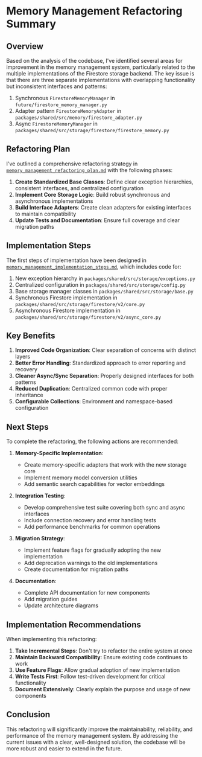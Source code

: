 # Memory Management Refactoring Summary

## Overview

Based on the analysis of the codebase, I've identified several areas for improvement in the memory management system, particularly related to the multiple implementations of the Firestore storage backend. The key issue is that there are three separate implementations with overlapping functionality but inconsistent interfaces and patterns:

1. Synchronous `FirestoreMemoryManager` in `future/firestore_memory_manager.py`
2. Adapter pattern `FirestoreMemoryAdapter` in `packages/shared/src/memory/firestore_adapter.py`
3. Async `FirestoreMemoryManager` in `packages/shared/src/storage/firestore/firestore_memory.py`

## Refactoring Plan

I've outlined a comprehensive refactoring strategy in [`memory_management_refactoring_plan.md`](memory_management_refactoring_plan.md) with the following phases:

1. **Create Standardized Base Classes**: Define clear exception hierarchies, consistent interfaces, and centralized configuration
2. **Implement Core Storage Logic**: Build robust synchronous and asynchronous implementations
3. **Build Interface Adapters**: Create clean adapters for existing interfaces to maintain compatibility
4. **Update Tests and Documentation**: Ensure full coverage and clear migration paths

## Implementation Steps

The first steps of implementation have been designed in [`memory_management_implementation_steps.md`](memory_management_implementation_steps.md), which includes code for:

1. New exception hierarchy in `packages/shared/src/storage/exceptions.py`
2. Centralized configuration in `packages/shared/src/storage/config.py`
3. Base storage manager classes in `packages/shared/src/storage/base.py`
4. Synchronous Firestore implementation in `packages/shared/src/storage/firestore/v2/core.py`
5. Asynchronous Firestore implementation in `packages/shared/src/storage/firestore/v2/async_core.py`

## Key Benefits

1. **Improved Code Organization**: Clear separation of concerns with distinct layers
2. **Better Error Handling**: Standardized approach to error reporting and recovery
3. **Cleaner Async/Sync Separation**: Properly designed interfaces for both patterns
4. **Reduced Duplication**: Centralized common code with proper inheritance
5. **Configurable Collections**: Environment and namespace-based configuration

## Next Steps

To complete the refactoring, the following actions are recommended:

1. **Memory-Specific Implementation**:
   - Create memory-specific adapters that work with the new storage core
   - Implement memory model conversion utilities
   - Add semantic search capabilities for vector embeddings

2. **Integration Testing**:
   - Develop comprehensive test suite covering both sync and async interfaces
   - Include connection recovery and error handling tests
   - Add performance benchmarks for common operations

3. **Migration Strategy**:
   - Implement feature flags for gradually adopting the new implementation
   - Add deprecation warnings to the old implementations
   - Create documentation for migration paths

4. **Documentation**:
   - Complete API documentation for new components
   - Add migration guides
   - Update architecture diagrams

## Implementation Recommendations

When implementing this refactoring:

1. **Take Incremental Steps**: Don't try to refactor the entire system at once
2. **Maintain Backward Compatibility**: Ensure existing code continues to work
3. **Use Feature Flags**: Allow gradual adoption of new implementation
4. **Write Tests First**: Follow test-driven development for critical functionality
5. **Document Extensively**: Clearly explain the purpose and usage of new components

## Conclusion

This refactoring will significantly improve the maintainability, reliability, and performance of the memory management system. By addressing the current issues with a clear, well-designed solution, the codebase will be more robust and easier to extend in the future.
